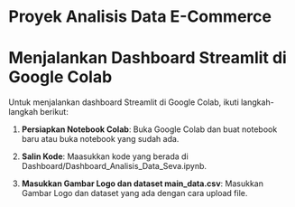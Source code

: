 # Proyek Analisis Data E-Commerce

# Menjalankan Dashboard Streamlit di Google Colab

Untuk menjalankan dashboard Streamlit di Google Colab, ikuti langkah-langkah berikut:

1. **Persiapkan Notebook Colab**: Buka Google Colab dan buat notebook baru atau buka notebook yang sudah ada.

2. **Salin Kode**: Maasukkan kode yang berada di Dashboard/Dashboard_Analisis_Data_Seva.ipynb.

3. **Masukkan Gambar Logo dan dataset main_data.csv**: Masukkan Gambar Logo dan dataset yang ada dengan cara upload file.


